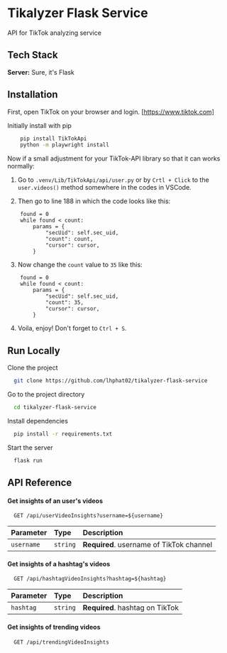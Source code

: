 # Tikalyzer Flask Service

API for TikTok analyzing service

## Tech Stack

**Server:** Sure, it's Flask

## Installation

First, open TikTok on your browser and login. [https://www.tiktok.com]

Initially install with pip

```bash
    pip install TikTokApi
    python -m playwright install

```

Now if a small adjustment for your TikTok-API library so that it can works normally:

1. Go to `.venv/Lib/TikTokApi/api/user.py` or by `Crtl + Click` to the `user.videos()` method somewhere in the codes in VSCode.

2. Then go to line 188 in which the code looks like this:

```
    found = 0
    while found < count:
        params = {
            "secUid": self.sec_uid,
            "count": count,
            "cursor": cursor,
        }
```

3. Now change the `count` value to `35` like this:

```
    found = 0
    while found < count:
        params = {
            "secUid": self.sec_uid,
            "count": 35,
            "cursor": cursor,
        }
```

4. Voila, enjoy! Don't forget to `Ctrl + S`.

## Run Locally

Clone the project

```bash
  git clone https://github.com/lhphat02/tikalyzer-flask-service
```

Go to the project directory

```bash
  cd tikalyzer-flask-service
```

Install dependencies

```bash
  pip install -r requirements.txt
```

Start the server

```bash
  flask run
```

## API Reference

#### Get insights of an user's videos

```http
  GET /api/userVideoInsights?username=${username}
```

| Parameter  | Type     | Description                              |
| :--------- | :------- | :--------------------------------------- |
| `username` | `string` | **Required**. username of TikTok channel |

#### Get insights of a hashtag's videos

```http
  GET /api/hashtagVideoInsights?hashtag=${hashtag}
```

| Parameter | Type     | Description                     |
| :-------- | :------- | :------------------------------ |
| `hashtag` | `string` | **Required**. hashtag on TikTok |

#### Get insights of trending videos

```http
  GET /api/trendingVideoInsights
```
